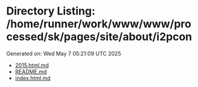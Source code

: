 # Directory Listing: /home/runner/work/www/www/processed/sk/pages/site/about/i2pcon
Generated on: Wed May  7 05:21:09 UTC 2025

- [2015.html.md](2015.html.md)
- [README.md](README.md)
- [index.html.md](index.html.md)
